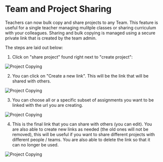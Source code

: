 # Team and Project Sharing

Teachers can now bulk copy and share projects to any Team. This feature is useful for a single teacher managing mulitple classes or sharing curriculum with your colleagues. Sharing and bulk copying is managed using a secure private link that is created by the team admin. 

The steps are laid out below:

1. Click on "share project" found right next to "create project":

![Project Copying](/images/teamsForEducation/copyProjectOne.png)

2. You can click on "Create a new link". This will be the link that will be shared with others.

![Project Copying](/images/teamsForEducation/copyProjectTwo.png)

3. You can choose all or a specific subset of assignments you want to be linked with the url you are creating.

![Project Copying](/images/teamsForEducation/copyProjectThree.png)

4. This is the final link that you can share with others (you can edit). You are also able to create new links as needed (the old ones will not be removed), this will be useful if you want to share different projects with different people / teams. You are also able to delete the link so that it can no longer be used.

![Project Copying](/images/teamsForEducation/copyProjectFour.png)

